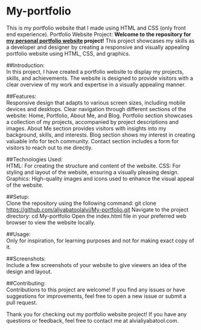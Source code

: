 # My-portfolio
This is my portfolio website that I made using HTML and CSS (only front end experience).
Portfolio Website Project:
**Welcome to the repository for [my personal portfolio website](https://aliyabatoolalvi.github.io/My-portfolio/) project!** This project showcases my skills as a developer and designer by creating a responsive and visually appealing portfolio website using HTML, CSS, and graphics.

##Introduction:  
In this project, I have created a portfolio website to display my projects, skills, and achievements. The website is designed to provide visitors with a clear overview of my work and expertise in a visually appealing manner.

##Features:  
Responsive design that adapts to various screen sizes, including mobile devices and desktops.
Clear navigation through different sections of the website: Home, Portfolio, About Me, and Blog.
Portfolio section showcases a collection of my projects, accompanied by project descriptions and images.
About Me section provides visitors with insights into my background, skills, and interests.
Blog section shows my interest in creating valuable info for tech community.
Contact section includes a form for visitors to reach out to me directly.

##Technologies Used:  
HTML: For creating the structure and content of the website.
CSS: For styling and layout of the website, ensuring a visually pleasing design.
Graphics: High-quality images and icons used to enhance the visual appeal of the website.

##Setup:  
Clone the repository using the following command:
git clone https://github.com/aliyabatoolalvi/My-portfolio.git
Navigate to the project directory:
cd My-portfolio
Open the index.html file in your preferred web browser to view the website locally.

##Usage:  
Only for inspiration, for learning purposes and not for making exact copy of it.

##Screenshots:  
Include a few screenshots of your website to give viewers an idea of the design and layout.

##Contributing:  
Contributions to this project are welcome! If you find any issues or have suggestions for improvements, feel free to open a new issue or submit a pull request.

Thank you for checking out my portfolio website project! If you have any questions or feedback, feel free to contact me at alvialiyabatool.com.
